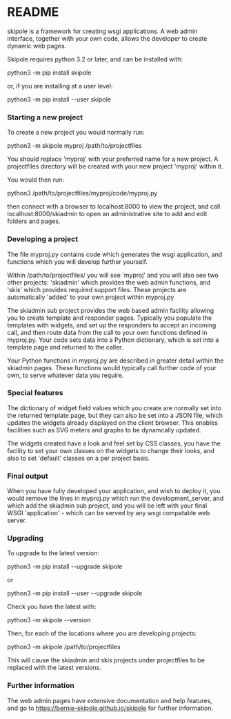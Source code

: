 # README #

skipole is a framework for creating wsgi applications. A web admin interface, together with your own code, allows the developer to create dynamic web pages.

Skipole requires python 3.2 or later, and can be installed with:

python3 -m pip install skipole

or, if you are installing at a user level:

python3 -m pip install --user skipole
 
### Starting a new project ###

To create a new project you would normally run:

python3 -m skipole myproj /path/to/projectfiles

You should replace 'myproj' with your preferred name for a new project. A projectfiles directory will be created with your new project 'myproj' within it.

You would then run:

python3 /path/to/projectfiles/myproj/code/myproj.py

then connect with a browser to localhost:8000 to view the project, and call localhost:8000/skiadmin to open an administrative site to add and edit folders and pages.

### Developing a project ###

The file myproj.py contains code which generates the wsgi application, and functions which you will develop further yourself.

Within /path/to/projectfiles/ you will see 'myproj' and you will also see two other projects: 'skiadmin' which provides the web admin functions, and 'skis' which provides required support files. These projects are automatically 'added' to your own project within myproj.py

The skiadmin sub project provides the web based admin facility allowing you to create template and responder pages. Typically you populate the templates with widgets, and set up the responders to accept an incoming call, and then route data from the call to your own functions defined in myproj.py. Your code sets data into a Python dictionary, which is set into a template page and returned to the caller.

Your Python functions in myproj.py are described in greater detail within the skiadmin pages. These functions would typically call further code of your own, to serve whatever data you require.

### Special features ###

The dictionary of widget field values which you create are normally set into the returned template page, but they can also be set into a JSON file, which updates the widgets already displayed on the client browser. This enables facilities such as SVG meters and graphs to be dynamcally updated.

The widgets created have a look and feel set by CSS classes, you have the facility to set your own classes on the widgets to change their looks, and also to set 'default' classes on a per project basis.

### Final output ###

When you have fully developed your application, and wish to deploy it, you would remove the lines in myproj.py which run the development_server, and which add the skiadmin sub project, and you will be left with your final WSGI 'application' - which can be served by any wsgi compatable web server.

### Upgrading ###

To upgrade to the latest version:

python3 -m pip install --upgrade skipole

or

python3 -m pip install --user --upgrade skipole

Check you have the latest with:

python3 -m skipole --version

Then, for each of the locations where you are developing projects:

python3 -m skipole /path/to/projectfiles

This will cause the skiadmin and skis projects under projectfiles to be replaced with the latest versions.

### Further information ###

The web admin pages have extensive documentation and help features, and go to https://bernie-skipole.github.io/skipole for further information.

